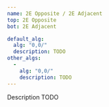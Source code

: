 ```yaml
---
name: 2E Opposite / 2E Adjacent
top: 2E Opposite
bot: 2E Adjacent

default_alg:
  alg: "0,0/"
  description: TODO
other_algs:
  -
    alg: "0,0/"
    description: TODO
---
```


Description TODO

